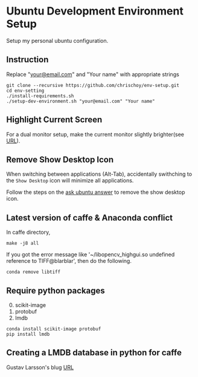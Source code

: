# Ubuntu Development Environment Setup

Setup my personal ubuntu configuration.

## Instruction

Replace "your@email.com" and "Your name" with appropriate strings

```
git clone --recursive https://github.com/chrischoy/env-setup.git
cd env-setting
./install-requirements.sh
./setup-dev-environment.sh "your@email.com" "Your name"
```

## Highlight Current Screen

For a dual monitor setup, make the current monitor slightly brighter(see [URL](https://askubuntu.com/questions/665155/how-to-highlight-current-screen-or-window)).

## Remove Show Desktop Icon

When switching between applications (Alt-Tab), accidentally swithching to the `Show Desktop` icon will minimize all applications.

Follow the steps on the [ask ubuntu answer](http://askubuntu.com/questions/167263/how-can-i-remove-show-desktop-from-the-alt-tab-application-switcher) to remove the show desktop icon.


## Latest version of caffe & Anaconda conflict
In caffe directory,
```
make -j8 all
```

If you got the error message like '~/libopencv_highgui.so undefined reference to TIFF@blarblar', then do the following.
```
conda remove libtiff
```


## Require python packages
0. scikit-image
0. protobuf
0. lmdb

```
conda install scikit-image protobuf
pip install lmdb
```

## Creating a LMDB database in python for caffe
Gustav Larsson's blug [URL](https://deepdish.io/2015/04/28/creating-lmdb-in-python/)

